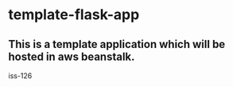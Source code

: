 # template-flask-app

## This is a template application which will be hosted in aws beanstalk.
iss-126
